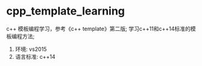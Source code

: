 # cpp_template_learning
c++ 模板编程学习，参考《c++ template》第二版;
学习c++11和c++14标准的模板编程方法;
1. 环境: vs2015
2. 语言标准: c++14
